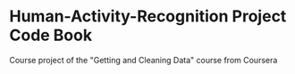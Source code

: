 Human-Activity-Recognition Project
Code Book
==========================

Course project of the "Getting and Cleaning Data" course from Coursera